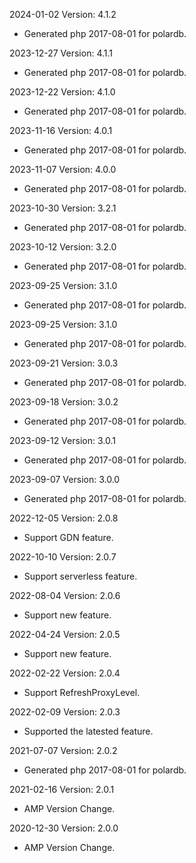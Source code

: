 2024-01-02 Version: 4.1.2
- Generated php 2017-08-01 for polardb.

2023-12-27 Version: 4.1.1
- Generated php 2017-08-01 for polardb.

2023-12-22 Version: 4.1.0
- Generated php 2017-08-01 for polardb.

2023-11-16 Version: 4.0.1
- Generated php 2017-08-01 for polardb.

2023-11-07 Version: 4.0.0
- Generated php 2017-08-01 for polardb.

2023-10-30 Version: 3.2.1
- Generated php 2017-08-01 for polardb.

2023-10-12 Version: 3.2.0
- Generated php 2017-08-01 for polardb.

2023-09-25 Version: 3.1.0
- Generated php 2017-08-01 for polardb.

2023-09-25 Version: 3.1.0
- Generated php 2017-08-01 for polardb.

2023-09-21 Version: 3.0.3
- Generated php 2017-08-01 for polardb.

2023-09-18 Version: 3.0.2
- Generated php 2017-08-01 for polardb.

2023-09-12 Version: 3.0.1
- Generated php 2017-08-01 for polardb.

2023-09-07 Version: 3.0.0
- Generated php 2017-08-01 for polardb.

2022-12-05 Version: 2.0.8
- Support GDN feature.

2022-10-10 Version: 2.0.7
- Support serverless feature.

2022-08-04 Version: 2.0.6
- Support new feature.

2022-04-24 Version: 2.0.5
- Support new feature.

2022-02-22 Version: 2.0.4
 - Support RefreshProxyLevel.

2022-02-09 Version: 2.0.3
- Supported the latested feature.

2021-07-07 Version: 2.0.2
- Generated php 2017-08-01 for polardb.

2021-02-16 Version: 2.0.1
- AMP Version Change.

2020-12-30 Version: 2.0.0
- AMP Version Change.

